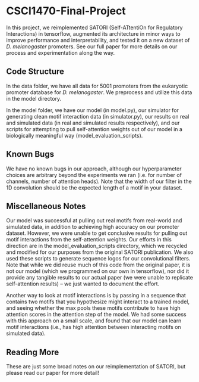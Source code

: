 # CSCI1470-Final-Project

In this project, we reimplemented SATORI (Self-ATtentiOn for Regulatory 
Interactions) in tensorflow, augmented its architecture in minor ways to 
improve performance and interpretability, and tested it on a new dataset of
*D. melanogaster* promoters. See our full paper for more details on our process
and experimentation along the way.

## Code Structure

In the data folder, we have all data for 5001 promoters from the eukaryotic
promoter database for *D. melanogaster*. We preprocess and utilize this data
in the model directory.

In the model folder, we have our model (in model.py), our simulator for
generating clean motif interaction data (in simulator.py), our results on real
and simulated data (in real and simulated results respectively), and our scripts
for attempting to pull self-attention weights out of our model in a biologically
meaningful way (model_evaluation_scripts).

## Known Bugs

We have no known bugs in our approach, although our hyperparameter choices are
arbitrary beyond the experiments we ran (i.e. for number of channels, number
of attention heads). Note that the width of our filter in the 1D convolution
should be the expected length of a motif in your dataset.

## Miscellaneous Notes

Our model was successful at pulling out real motifs from real-world and
simulated data, in addition to achieving high accuracy on our promoter dataset.
However, we were unable to get conclusive results for pulling out motif
interactions from the self-attention weights. Our efforts in this direction are
in the model_evaluation_scripts directory, which we recycled and modified for
our purposes from the original SATORI publication. We also used these scripts to
generate sequence logos for our convolutional filters. Note that while we did
reuse much of this code from the original paper, it is not our model (which we 
programmed on our own in tensorflow), nor did it provide any tangible results to 
our actual paper (we were unable to replicate self-attention results) – we just 
wanted to document the effort.

Another way to look at motif interactions is by passing in a sequence that
contains two motifs that you hypothesize might interact to a trained model, and
seeing whether the max pools these motifs contribute to have high attention 
scores in the attention step of the model. We had some success with this 
approach on a small scale, and found that our model can learn motif interactions
(i.e., has high attention between interacting motifs on simulated data).

## Reading More

These are just some broad notes on our reimplementation of SATORI, but please
read our paper for more detail!
